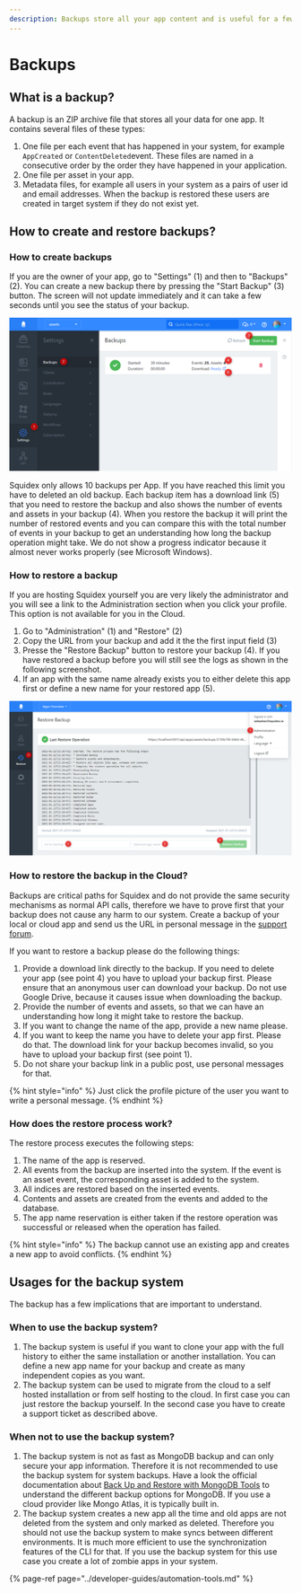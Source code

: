 ```yaml
---
description: Backups store all your app content and is useful for a few scenarios.
---
```


# Backups

## What is a backup?

A backup is an ZIP archive file that stores all your data for one app. It contains several files of these types:

1. One file per each event that has happened in your system, for example `AppCreated` or `ContentDeleted`event. These files are named in a consecutive order by the order they have happened in your application.
2. One file per asset in your app.
3. Metadata files, for example all users in your system as a pairs of user id and email addresses. When the backup is restored these users are created in target system if they do not exist yet.

## How to create and restore backups?

### How to create backups

If you are the owner of your app, go to "Settings" \(1\) and then to "Backups" \(2\). You can create a new backup there by pressing the "Start Backup" \(3\) button. The screen will not update immediately and it can take a few seconds until you see the status of your backup.

![Your backup](../../.gitbook/assets/image%20%2811%29.png)

Squidex only allows 10 backups per App. If you have reached this limit you have to deleted an old backup. Each backup item has a download link \(5\) that you need to restore the backup and also shows the number of events and assets in your backup \(4\). When you restore the backup it will print the number of restored events and you can compare this with the total number of events in your backup to get an understanding how long the backup operation might take. We do not show a progress indicator because it almost never works properly \(see Microsoft Windows\).

### How to restore a backup

If you are hosting Squidex yourself you are very likely the administrator and you will see a link to the Administration section when you click your profile. This option is not available for you in the Cloud.

1. Go to "Administration" \(1\) and "Restore" \(2\)
2. Copy the URL from your backup and add it the the first input field \(3\)
3. Presse the "Restore Backup" button to restore your backup \(4\). If you have restored a backup before you will still see the logs as shown in the following screenshot.
4. If an app with the same name already exists you to either delete this app first or define a new name for your restored app \(5\).

![Restore an backup](../../.gitbook/assets/image%20%281%29%20%281%29.png)

### How to restore the backup in the Cloud?

Backups are critical paths for Squidex and do not provide the same security mechanisms as normal API calls, therefore we have to prove first that your backup does not cause any harm to our system. Create a backup of your local or cloud app and send us the URL in personal message in the [support forum](https://support.squidex.io).

If you want to restore a backup please do the following things:

1. Provide a download link directly to the backup. If you need to delete your app \(see point 4\) you have to upload your backup first. Please ensure that an anonymous user can download your backup. Do not use Google Drive, because it causes issue when downloading the backup.
2. Provide the number of events and assets, so that we can have an understanding how long it might take to restore the backup.
3. If you want to change the name of the app, provide a new name please.
4. If you want to keep the name you have to delete your app first. Please do that. The download link for your backup becomes invalid, so you have to upload your backup first \(see point 1\).
5. Do not share your backup link in a public post, use personal messages for that.

{% hint style="info" %}
Just click the profile picture of the user you want to write a personal message.
{% endhint %}

### How does the restore process work?

 The restore process executes the following steps:

1. The name of the app is reserved.
2. All events from the backup are inserted into the system. If the event is an asset event, the corresponding asset is added to the system.
3. All indices are restored based on the inserted events.
4. Contents and assets are created from the events and added to the database.
5. The app name reservation is either taken if the restore operation was successful or released when the operation has failed.

{% hint style="info" %}
The backup cannot use an existing app and creates a new app to avoid conflicts.
{% endhint %}

## Usages for the backup system

The backup has a few implications that are important to understand.

### When to use the backup system?

1. The backup system is useful if you want to clone your app with the full history to either the same installation or another installation. You can define a new app name for your backup and create as many independent copies as you want.
2. The backup system can be used to migrate from the cloud to a self hosted installation or from self hosting to the cloud. In first case you can just restore the backup yourself. In the second case you have to create a support ticket as described above.

### When not to use the backup system?

1. The backup system is not as fast as MongoDB backup and can only secure your app information. Therefore it is not recommended to use the backup system for system backups. Have a look the official documentation about [Back Up and Restore with MongoDB Tools](https://docs.mongodb.com/manual/tutorial/backup-and-restore-tools/#back-up-and-restore-with-mongodb-tools) to understand the different backup options for MongoDB. If you use a cloud provider like Mongo Atlas, it is typically built in.
2. The backup system creates a new app all the time and old apps are not deleted from the system and only marked as deleted. Therefore you should not use the backup system to make syncs between different environments. It is much more efficient to use the synchronization features of the CLI for that. If you use the backup system for this use case you create a lot of zombie apps in your system.

{% page-ref page="../developer-guides/automation-tools.md" %}



